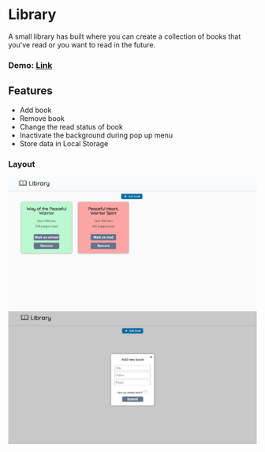 # **Library**

A small library has built where you can create a collection of books that you've read or you want to read in the future.

### Demo: [Link](https://ev0clu.github.io/library/)

## Features

-   Add book
-   Remove book
-   Change the read status of book
-   Inactivate the background during pop up menu
-   Store data in Local Storage

### Layout

![layout picture 1](https://github.com/ev0clu/library/blob/main/layout1.png?raw=true)
![layout picture 2](https://github.com/ev0clu/library/blob/main/layout2.png?raw=true)
